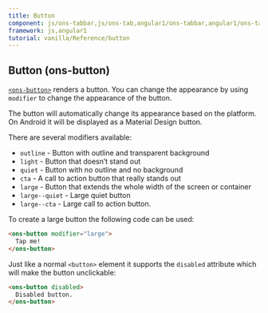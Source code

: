 ```yaml
---
title: Button
component: js/ons-tabbar,js/ons-tab,angular1/ons-tabbar,angular1/ons-tab
framework: js,angular1
tutorial: vanilla/Reference/button
---
```


## Button (ons-button)

[`<ons-button>`](/v2/docs/js/ons-button.html) renders a button. You can change the appearance by using `modifier` to change the appearance of the button.

The button will automatically change its appearance based on the platform. On Android it will be displayed as a Material Design button.

There are several modifiers available:

* `outline` - Button with outline and transparent background
* `light` - Button that doesn’t stand out
* `quiet` - Button with no outline and no background
* `cta` - A call to action button that really stands out
* `large` - Button that extends the whole width of the screen or container
* `large--quiet` - Large quiet button
* `large--cta` - Large call to action button.

To create a large button the following code can be used:

```html
<ons-button modifier="large">
  Tap me!
</ons-button>
```

Just like a normal `<button>` element it supports the `disabled` attribute which will make the button unclickable:

```html
<ons-button disabled>
  Disabled button.
</ons-button>
```
